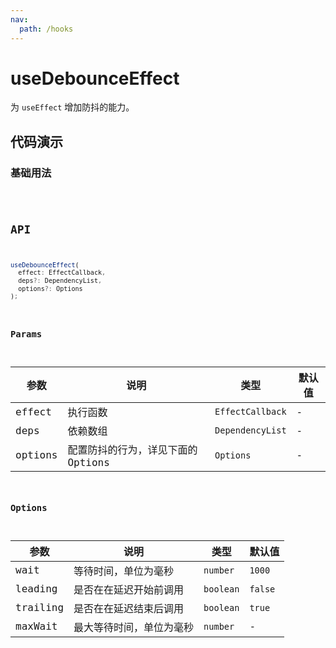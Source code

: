 ```yaml
---
nav:
  path: /hooks
---
```


# useDebounceEffect

为 `useEffect` 增加防抖的能力。

## 代码演示

### 基础用法

<code src="./demo/demo1.tsx" />

## API

```typescript
useDebounceEffect(
  effect: EffectCallback,
  deps?: DependencyList,
  options?: Options
);
```

### Params

| 参数    | 说明                               | 类型             | 默认值 |
|---------|------------------------------------|------------------|--------|
| effect  | 执行函数                           | `EffectCallback` | -      |
| deps    | 依赖数组                           | `DependencyList` | -      |
| options | 配置防抖的行为，详见下面的 Options | `Options`        | -      |

### Options

| 参数     | 说明                   | 类型      | 默认值  |
|----------|------------------------|-----------|---------|
| wait     | 等待时间，单位为毫秒   | `number`  | `1000`  |
| leading  | 是否在在延迟开始前调用 | `boolean` | `false` |
| trailing | 是否在在延迟结束后调用 | `boolean` | `true`  |
| maxWait  | 最大等待时间，单位为毫秒 | `number`  | -       |
